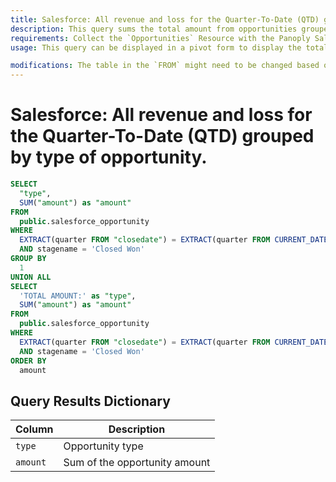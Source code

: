 ```yaml
---
title: Salesforce: All revenue and loss for the Quarter-To-Date (QTD) grouped by type of opportunity.
description: This query sums the total amount from opportunities grouped by type. A total is displayed at the bottom
requirements: Collect the `Opportunities` Resource with the Panoply Salesforce data source.
usage: This query can be displayed in a pivot form to display the total amount per opportunity type.

modifications: The table in the `FROM` might need to be changed based on Schema and Destination settings in the data source. The Date Range Filter using the `closedate` in the `WHERE` clause can be changed.
---
```


# Salesforce: All revenue and loss for the Quarter-To-Date (QTD) grouped by type of opportunity.

```sql
SELECT
  "type",
  SUM("amount") as "amount"
FROM
  public.salesforce_opportunity
WHERE
  EXTRACT(quarter FROM "closedate") = EXTRACT(quarter FROM CURRENT_DATE)
  AND stagename = 'Closed Won'
GROUP BY
  1
UNION ALL
SELECT
  'TOTAL AMOUNT:' as "type",
  SUM("amount") as "amount"
FROM
  public.salesforce_opportunity
WHERE
  EXTRACT(quarter FROM "closedate") = EXTRACT(quarter FROM CURRENT_DATE)
  AND stagename = 'Closed Won'
ORDER BY
  amount
```

## Query Results Dictionary
Column | Description
---|---
`type`| Opportunity type
`amount`| Sum of the opportunity amount
